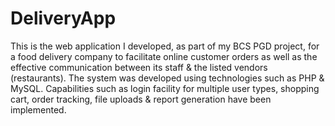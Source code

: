 # DeliveryApp
This is the web application I developed, as part of my BCS PGD project, for a food delivery company to facilitate online customer orders as well as the effective communication between its staff &amp; the listed vendors (restaurants).  The system was developed using technologies such as PHP &amp; MySQL.  Capabilities such as login facility for multiple user types, shopping cart, order tracking, file uploads &amp; report generation have been implemented.   
